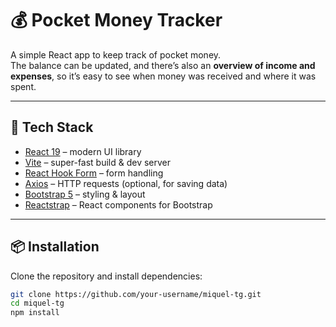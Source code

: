 # 💰 Pocket Money Tracker  

A simple React app to keep track of pocket money.  
The balance can be updated, and there’s also an **overview of income and expenses**, so it’s easy to see when money was received and where it was spent.  

---

## 🚀 Tech Stack  
- [React 19](https://react.dev/) – modern UI library  
- [Vite](https://vitejs.dev/) – super-fast build & dev server  
- [React Hook Form](https://react-hook-form.com/) – form handling  
- [Axios](https://axios-http.com/) – HTTP requests (optional, for saving data)  
- [Bootstrap 5](https://getbootstrap.com/) – styling & layout  
- [Reactstrap](https://reactstrap.github.io/) – React components for Bootstrap  

---

## 📦 Installation  

Clone the repository and install dependencies:  

```bash
git clone https://github.com/your-username/miquel-tg.git
cd miquel-tg
npm install
